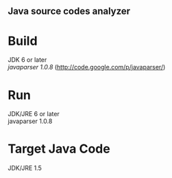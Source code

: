 ## Java source codes analyzer

# Build  
JDK 6 or later  
*javaparser 1.0.8* (http://code.google.com/p/javaparser/)

# Run  
JDK/JRE 6 or later  
javaparser 1.0.8

# Target Java Code  
JDK/JRE 1.5

